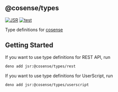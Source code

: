 ## @cosense/types

[![JSR](https://jsr.io/badges/@cosense/types)](https://jsr.io/@cosense/types)
[![test](https://github.com/scrapbox-jp/types/workflows/ci/badge.svg)](https://github.com/scrapbox-jp/types/actions?query=workflow%3Aci)

Type definitions for [cosense](https://cosen.se)

## Getting Started

If you want to use type definitions for REST API, run

```bash
deno add jsr:@cosense/types/rest
```

If you want to use type definitions for UserScript, run

```bash
deno add jsr:@cosense/types/userscript
```
